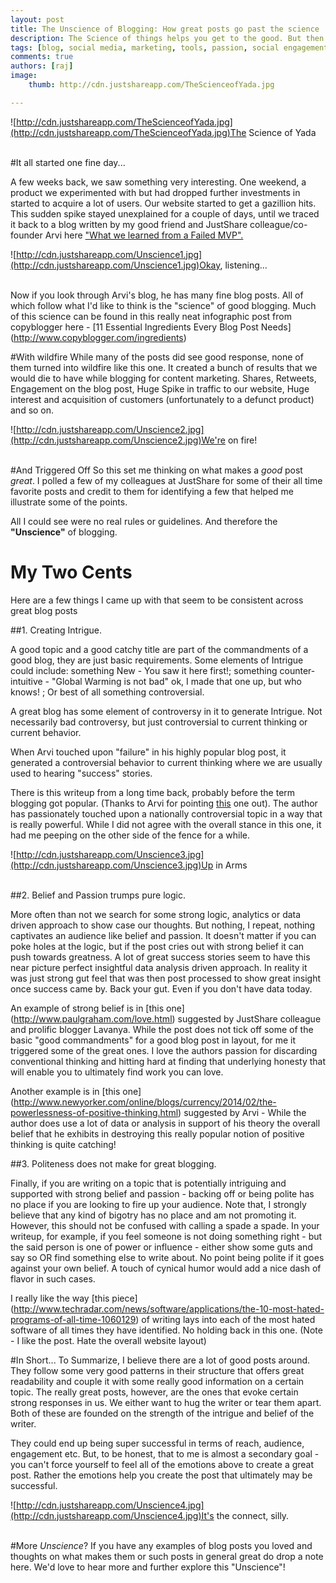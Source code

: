 ```yaml
---
layout: post
title: The Unscience of Blogging: How great posts go past the science 
description: The Science of things helps you get to the good. But then there's the great...
tags: [blog, social media, marketing, tools, passion, social engagement, social media monitoring, SEO, unscience, science] 
comments: true 
authors: [raj] 
image: 
    thumb: http://cdn.justshareapp.com/TheScienceofYada.jpg

---  
```


![http://cdn.justshareapp.com/TheScienceofYada.jpg](http://cdn.justshareapp.com/TheScienceofYada.jpg)The Science of Yada
<br/><br/>

#It all started one fine day...

A few weeks back, we saw something very interesting. One weekend,  a product we experimented with but had dropped further investments in started to acquire a lot of users. Our website started to get a gazillion hits. This sudden spike stayed unexplained for a couple of days, until we traced it back to a blog written by my good friend and JustShare colleague/co-founder Arvi here ["What we learned from a Failed MVP".](arg0s.in/what-we-learnt-from-a-failed-mvp.html)

![http://cdn.justshareapp.com/Unscience1.jpg](http://cdn.justshareapp.com/Unscience1.jpg)Okay, listening...
<br/><br/>

Now if you look through Arvi's blog, he has many fine blog posts. All of which follow what I'd like to think is the "science" of good blogging. Much of this science can be found in this really neat infographic post from copyblogger here  - [11 Essential Ingredients Every Blog Post Needs] (http://www.copyblogger.com/ingredients)

#With wildfire
While many of the posts did see good response, none of them turned into wildfire like this one. It created a bunch of results that we would die to have while blogging for content marketing. Shares, Retweets, Engagement on the blog post, Huge Spike in traffic to our website, Huge interest and acquisition of customers (unfortunately to a defunct product) and so on. 

![http://cdn.justshareapp.com/Unscience2.jpg](http://cdn.justshareapp.com/Unscience2.jpg)We're on fire!
<br/><br/>

#And Triggered Off
So this set me thinking on what makes a *good* post *great*. I polled a few of my colleagues at JustShare for some of their all time favorite posts and credit to them for identifying a few that helped me illustrate some of the points. 

All I could see were no real rules or guidelines. And therefore the **"Unscience"** of blogging.

# My Two Cents
Here are a few things I came up with that seem to be consistent across great blog posts

##1. Creating Intrigue.

 A good topic and a good catchy title are part of the commandments of a good blog, they are just basic requirements. Some elements of Intrigue could include: something New - You saw it here first!; something counter-intuitive - "Global Warming is not bad"  ok, I made that one up, but who knows! ; Or best of all something controversial.

A great blog has some element of controversy in it to generate Intrigue. Not necessarily bad controversy, but just controversial to current thinking or current behavior. 

When Arvi touched upon "failure" in his highly popular blog post,  it generated a controversial behavior to current thinking where we are usually used to hearing "success" stories.

There is this writeup from a long time back, probably before the term blogging got popular. (Thanks to Arvi for pointing [this](http://www.hindu.com/fline/fl1516/15160040.htm) one out). The author has passionately touched upon a nationally controversial topic in a way that is really powerful. While I did not agree with the overall stance in this one, it had me peeping on the other side of the fence for a while.

![http://cdn.justshareapp.com/Unscience3.jpg](http://cdn.justshareapp.com/Unscience3.jpg)Up in Arms
<br/><br/>

##2. Belief and Passion trumps pure logic.  

More often than not we search for some strong logic, analytics or data driven approach to show case our thoughts. But nothing, I repeat, nothing captivates an audience like belief and passion. It doesn't matter if you can poke holes at the logic, but if the post cries out with strong belief it can push towards greatness. A lot of great success stories seem to have this near picture perfect insightful data analysis driven approach. In reality it was just strong gut feel that was then post processed to show great insight once success came by. Back your gut. Even if you don't have data today.

An example of strong belief is in [this one] (http://www.paulgraham.com/love.html) suggested by JustShare colleague and prolific blogger Lavanya.  While the post does not tick off some of the basic "good commandments" for a good blog post in layout, for me it triggered some of the great ones. I love the authors passion for discarding conventional thinking and hitting hard at finding that underlying honesty that will enable you to ultimately find work you can love.

Another example is in [this one] (http://www.newyorker.com/online/blogs/currency/2014/02/the-powerlessness-of-positive-thinking.html) suggested by Arvi -  While the author does use a lot of data or analysis in support of his theory the overall belief that he exhibits in destroying this really popular notion of positive thinking is quite catching!

##3. Politeness does not make for great blogging. 

Finally, if you are writing on a topic that is potentially intriguing and supported with strong belief and passion - backing off or being polite has no place if you are looking to fire up your audience. Note that,  I strongly believe that any kind of bigotry has no place and am not promoting it. However, this should not be confused with calling a spade a spade. In your writeup, for example,  if you feel someone is not doing something right - but the said person is one of power or influence - either show some guts and say so OR find something else to write about. No point being polite if it goes against your own belief. A touch of cynical humor would add a nice dash of flavor in such cases.

I really like the way [this piece] (http://www.techradar.com/news/software/applications/the-10-most-hated-programs-of-all-time-1060129) of writing lays into each of the most hated software of all times they have identified. No holding back in this one. (Note - I like the post. Hate the overall website layout)

#In Short...
To Summarize, I believe there are a lot of good posts around. They follow some very good patterns in their structure that offers great readability and couple it with some really good information on a certain topic. The really great posts, however, are the ones that evoke certain strong responses in us. We either want to hug the writer or tear them apart. Both of these are founded on the strength of the intrigue and belief of the writer. 

They could end up being super successful in terms of reach, audience, engagement etc. But, to be honest, that to me is almost a secondary goal - you can't force yourself to feel all of the emotions above to create a great post. Rather the emotions help you create the post that ultimately may be successful.

![http://cdn.justshareapp.com/Unscience4.jpg](http://cdn.justshareapp.com/Unscience4.jpg)It's the connect, silly.
<br/><br/>

#More *Unscience*?
If you have any examples of blog posts you loved and thoughts on what makes them or such posts in general great do drop a note here. We'd love to hear more and further explore this "Unscience"!
